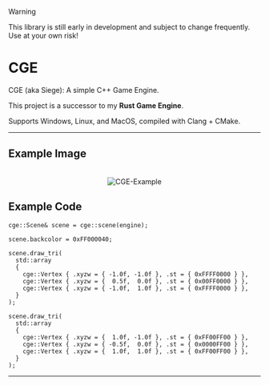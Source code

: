 > [!WARNING]
> This library is still early in development and subject to change frequently. Use at your own risk!

# CGE

CGE (aka Siege): A simple C++ Game Engine.

This project is a successor to my **Rust Game Engine**.

Supports Windows, Linux, and MacOS, compiled with Clang + CMake.

---

## Example Image

<p align="center">
  </br>
  <img alt="CGE-Example" src="https://github.com/SuperLuigiLinked/CGE/assets/65352263/4a251db0-8e54-4270-bce9-aa7a70259244">
</p>

## Example Code

```
cge::Scene& scene = cge::scene(engine);

scene.backcolor = 0xFF000040;

scene.draw_tri(
  std::array
  {
    cge::Vertex { .xyzw = { -1.0f, -1.0f }, .st = { 0xFFFF0000 } },
    cge::Vertex { .xyzw = {  0.5f,  0.0f }, .st = { 0x00FF0000 } },
    cge::Vertex { .xyzw = { -1.0f,  1.0f }, .st = { 0xFFFF0000 } },
  }
);

scene.draw_tri(
  std::array
  {
    cge::Vertex { .xyzw = {  1.0f, -1.0f }, .st = { 0xFF00FF00 } },
    cge::Vertex { .xyzw = { -0.5f,  0.0f }, .st = { 0x0000FF00 } },
    cge::Vertex { .xyzw = {  1.0f,  1.0f }, .st = { 0xFF00FF00 } },
  }
);
```

---
